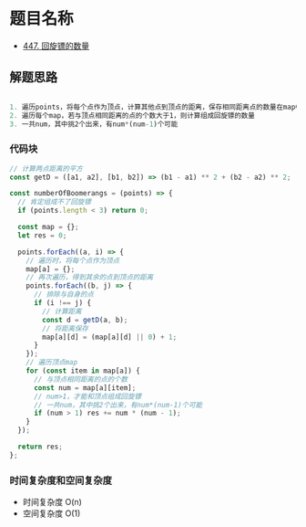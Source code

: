 # 题目名称

- [447. 回旋镖的数量](https://leetcode-cn.com/problems/number-of-boomerangs/)

## 解题思路

```javascript

1. 遍历points，将每个点作为顶点，计算其他点到顶点的距离，保存相同距离点的数量在map中
2. 遍历每个map，若与顶点相同距离的点的个数大于1，则计算组成回旋镖的数量
3. 一共num，其中挑2个出来，有num*(num-1)个可能

```

### 代码块

```javascript
// 计算两点距离的平方
const getD = ([a1, a2], [b1, b2]) => (b1 - a1) ** 2 + (b2 - a2) ** 2;

const numberOfBoomerangs = (points) => {
  // 肯定组成不了回旋镖
  if (points.length < 3) return 0;

  const map = {};
  let res = 0;

  points.forEach((a, i) => {
    // 遍历时，将每个点作为顶点
    map[a] = {};
    // 再次遍历，得到其余的点到顶点的距离
    points.forEach((b, j) => {
      // 排除与自身的点
      if (i !== j) {
        // 计算距离
        const d = getD(a, b);
        // 将距离保存
        map[a][d] = (map[a][d] || 0) + 1;
      }
    });
    // 遍历顶点map
    for (const item in map[a]) {
      // 与顶点相同距离的点的个数
      const num = map[a][item];
      // num>1，才能和顶点组成回旋镖
      // 一共num，其中挑2个出来，有num*(num-1)个可能
      if (num > 1) res += num * (num - 1);
    }
  });

  return res;
};
```

### 时间复杂度和空间复杂度

- 时间复杂度 O(n)
- 空间复杂度 O(1)
